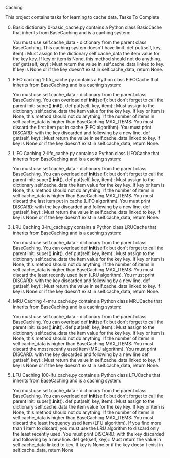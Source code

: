 Caching

This project contains tasks for learning to cache data.
Tasks To Complete

0. Basic dictionary
0-basic_cache.py contains a Python class BasicCache that inherits from BaseCaching and is a caching system:

    You must use self.cache_data - dictionary from the parent class BaseCaching.
    This caching system doesn't have limit.
    def put(self, key, item)::
        Must assign to the dictionary self.cache_data the item value for the key key.
        If key or item is None, this method should not do anything.
    def get(self, key)::
        Must return the value in self.cache_data linked to key.
        If key is None or if the key doesn't exist in self.cache_data, return None.

1. FIFO caching
1-fifo_cache.py contains a Python class FIFOCache that inherits from BaseCaching and is a caching system:

    You must use self.cache_data - dictionary from the parent class BaseCaching.
    You can overload def __init__(self): but don't forget to call the parent init: super().__init__().
    def put(self, key, item)::
        Must assign to the dictionary self.cache_data the item value for the key key.
        If key or item is None, this method should not do anything.
        If the number of items in self.cache_data is higher than BaseCaching.MAX_ITEMS:
            You must discard the first item put in cache (FIFO algorithm).
            You must print DISCARD: with the key discarded and following by a new line.
    def get(self, key)::
        Must return the value in self.cache_data linked to key.
        If key is None or if the key doesn't exist in self.cache_data, return None.

2. LIFO Caching
2-lifo_cache.py contains a Python class LIFOCache that inherits from BaseCaching and is a caching system:

    You must use self.cache_data - dictionary from the parent class BaseCaching.
    You can overload def __init__(self): but don't forget to call the parent init: super().__init__().
    def put(self, key, item)::
        Must assign to the dictionary self.cache_data the item value for the key key.
        If key or item is None, this method should not do anything.
        If the number of items in self.cache_data is higher than BaseCaching.MAX_ITEMS:
            You must discard the last item put in cache (LIFO algorithm).
            You must print DISCARD: with the key discarded and following by a new line.
    def get(self, key)::
        Must return the value in self.cache_data linked to key.
        If key is None or if the key doesn't exist in self.cache_data, return None.

3. LRU Caching
3-lru_cache.py contains a Python class LRUCache that inherits from BaseCaching and is a caching system:

    You must use self.cache_data - dictionary from the parent class BaseCaching.
    You can overload def __init__(self): but don't forget to call the parent init: super().__init__().
    def put(self, key, item)::
        Must assign to the dictionary self.cache_data the item value for the key key.
        If key or item is None, this method should not do anything.
        If the number of items in self.cache_data is higher than BaseCaching.MAX_ITEMS:
            You must discard the least recently used item (LRU algorithm).
            You must print DISCARD: with the key discarded and following by a new line.
    def get(self, key)::
        Must return the value in self.cache_data linked to key.
        If key is None or if the key doesn't exist in self.cache_data, return None.

4. MRU Caching
4-mru_cache.py contains a Python class MRUCache that inherits from BaseCaching and is a caching system:

    You must use self.cache_data - dictionary from the parent class BaseCaching.
    You can overload def __init__(self): but don't forget to call the parent init: super().__init__().
    def put(self, key, item)::
        Must assign to the dictionary self.cache_data the item value for the key key.
        If key or item is None, this method should not do anything.
        If the number of items in self.cache_data is higher than BaseCaching.MAX_ITEMS:
            You must discard the most recently used item (MRU algorithm).
            You must print DISCARD: with the key discarded and following by a new line
    def get(self, key)::
        Must return the value in self.cache_data linked to key.
        If key is None or if the key doesn't exist in self.cache_data, return None.

5. LFU Caching
100-lfu_cache.py contains a Python class LFUCache that inherits from BaseCaching and is a caching system:

    You must use self.cache_data - dictionary from the parent class BaseCaching.
    You can overload def __init__(self): but don't forget to call the parent init: super().__init__().
    def put(self, key, item)::
        Must assign to the dictionary self.cache_data the item value for the key key.
        If key or item is None, this method should not do anything.
        If the number of items in self.cache_data is higher than BaseCaching.MAX_ITEMS:
            You must discard the least frequency used item (LFU algorithm).
            If you find more than 1 item to discard, you must use the LRU algorithm to discard only the least recently used.
            You must print DISCARD: with the key discarded and following by a new line.
    def get(self, key)::
        Must return the value in self.cache_data linked to key.
        If key is None or if the key doesn't exist in self.cache_data, return None
